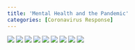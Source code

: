 ```yaml
---
title: 'Mental Health and the Pandemic'
categories: [Coronavirus Response]
---
```


<div class="container-fluid">
  <div class="row text-center">
    <div class="col-md-12">
      <img class="img-fluid" src="{{ "assets/img/covid19/page1.png" | relative_url }}">
      <img class="img-fluid" src="{{ "assets/img/covid19/page2.png" | relative_url }}">
      <img class="img-fluid" src="{{ "assets/img/covid19/page3.png" | relative_url }}">
      <img class="img-fluid" src="{{ "assets/img/covid19/page4.png" | relative_url }}">
      <img class="img-fluid" src="{{ "assets/img/covid19/page5.png" | relative_url }}">
      <img class="img-fluid" src="{{ "assets/img/covid19/page6.png" | relative_url }}">
      <img class="img-fluid" src="{{ "assets/img/covid19/page7.png" | relative_url }}">
      <img class="img-fluid" src="{{ "assets/img/covid19/page8.png" | relative_url }}">
      <img class="img-fluid" src="{{ "assets/img/covid19/page9.png" | relative_url }}">
    </div>
  </div>
</div>

